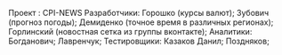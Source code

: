 Проект : CPI-NEWS
  Разработчики:
Горошко (курсы валют);
Зубович (прогноз погоды);
Демиденко (точное время в различных регионах);
Горлинский (новостная сетка из группы вконтакте);
  Аналитики:
Богданович;
Лавренчук;
  Тестировщики:
Казаков Данил;
Поздняков;
